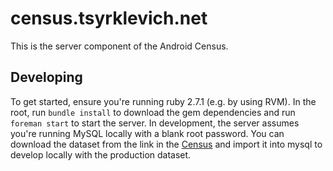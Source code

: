 census.tsyrklevich.net
======================

This is the server component of the Android Census.

Developing
----------

To get started, ensure you're running ruby 2.7.1 (e.g. by using RVM). In the root, run `bundle install` to download the gem dependencies and run `foreman start` to start the server. In development, the server assumes you're running MySQL locally with a blank root password. You can download the dataset from the link in the [Census](http://census.tsyrklevich.net) and import it into mysql to develop locally with the production dataset.
